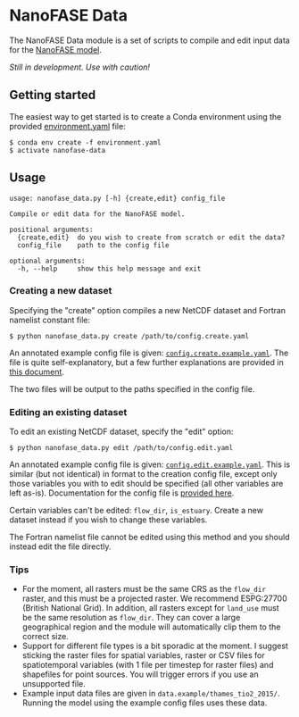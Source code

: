 # NanoFASE Data

The NanoFASE Data module is a set of scripts to compile and edit input data for the [NanoFASE model](https://github.com/nerc-ceh/nanofase).

*Still in development. Use with caution!*

## Getting started

The easiest way to get started is to create a Conda environment using the provided [environment.yaml](./environment.yaml) file:

```shell script
$ conda env create -f environment.yaml
$ activate nanofase-data
```

## Usage

```
usage: nanofase_data.py [-h] {create,edit} config_file

Compile or edit data for the NanoFASE model.

positional arguments:
  {create,edit}  do you wish to create from scratch or edit the data?
  config_file    path to the config file

optional arguments:
  -h, --help     show this help message and exit
```

### Creating a new dataset

Specifying the "create" option compiles a new NetCDF dataset and Fortran namelist constant file:

```shell script
$ python nanofase_data.py create /path/to/config.create.yaml
```

An annotated example config file is given: [`config.create.example.yaml`](config.create.example.yaml). The file is quite self-explanatory, but a few further explanations are provided in [this document](docs/config.md).

The two files will be output to the paths specified in the config file.

### Editing an existing dataset

To edit an existing NetCDF dataset, specify the "edit" option:

```shell script
$ python nanofase_data.py edit /path/to/config.edit.yaml
```

An annotated example config file is given: [`config.edit.example.yaml`](config.edit.example.yaml). This is similar (but not identical) in format to the creation config file, except only those variables you with to edit should be specified (all other variables are left as-is). Documentation for the config file is [provided here](docs/config.md).

Certain variables can't be edited: `flow_dir`, `is_estuary`. Create a new dataset instead if you wish to change these variables.

The Fortran namelist file cannot be edited using this method and you should instead edit the file directly.

### Tips
- For the moment, all rasters must be the same CRS as the `flow_dir` raster, and this must be a projected raster. We recommend ESPG:27700 (British National Grid). In addition, all rasters except for `land_use` must be the same resolution as `flow_dir`. They can cover a large geographical region and the module will automatically clip them to the correct size.
- Support for different file types is a bit sporadic at the moment. I suggest sticking the raster files for spatial variables, raster or CSV files for spatiotemporal variables (with 1 file per timestep for raster files) and shapefiles for point sources. You will trigger errors if you use an unsupported file.
- Example input data files are given in `data.example/thames_tio2_2015/`. Running the model using the example config files uses these data. 
